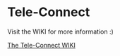 # Tele-Connect
Visit the WIKI for more information :)

[The Tele-Connect WIKI](https://github.com/nakulvr/-CS5610_fall_2018_the_laggers/wiki)
